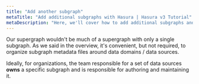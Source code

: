 ```yaml
---
title: "Add another subgraph"
metaTitle: "Add additional subgraphs with Hasura | Hasura v3 Tutorial"
metaDescription: "Here, we'll cover how to add additional subgraphs and connect them in Hasura v3."
---
```


Our supergraph wouldn't be much of a supergraph with only a single subgraph. As we said in the overview, it's
convenient, but not required, to organize subgraph metadata files around data domains / data sources.

Ideally, for organizations, the team responsible for a set of data sources **owns** a specific subgraph and is
responsible for authoring and maintaining it.
